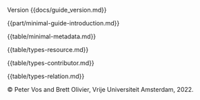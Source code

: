 Version {{docs/guide_version.md}}

{{part/minimal-guide-introduction.md}}

{{table/minimal-metadata.md}}

{{table/types-resource.md}}

{{table/types-contributor.md}}

{{table/types-relation.md}}

&copy; Peter Vos and Brett Olivier, Vrije Universiteit Amsterdam, 2022.